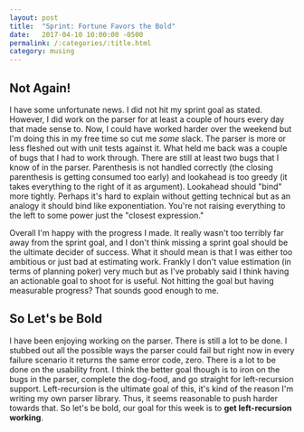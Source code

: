 ```yaml
---
layout: post
title:  "Sprint: Fortune Favors the Bold"
date:   2017-04-10 10:00:00 -0500
permalink: /:categories/:title.html
category: musing
---
```


## Not Again!
I have some unfortunate news.
I did not hit my sprint goal as stated.
However, I did work on the parser for at least a couple of hours every day that made sense to.
Now, I could have worked harder over the weekend but I'm doing this in my free time so cut me _some_ slack.
The parser is more or less fleshed out with unit tests against it.
What held me back was a couple of bugs that I had to work through.
There are still at least two bugs that I know of in the parser.
Parenthesis is not handled correctly (the closing parenthesis is getting consumed too early) and lookahead is too greedy (it takes everything to the right of it as argument).
Lookahead should "bind" more tightly.
Perhaps it's hard to explain without getting technical but as an analogy it should bind like exponentiation.
You're not raising everything to the left to some power just the "closest expression."

Overall I'm happy with the progress I made.
It really wasn't too terribly far away from the sprint goal, and I don't think missing a sprint goal should be the ultimate decider of success.
What it should mean is that I was either too ambitious or just bad at estimating work.
Frankly I don't value estimation (in terms of planning poker) very much but as I've probably said I think having an actionable goal to shoot for is useful.
Not hitting the goal but having measurable progress?
That sounds good enough to me.

## So Let's be Bold
I have been enjoying working on the parser.
There is still a lot to be done.
I stubbed out all the possible ways the parser could fail but right now in every failure scenario it returns the same error code, zero.
There is a lot to be done on the usability front.
I think the better goal though is to iron on the bugs in the parser, complete the dog-food, and go straight for left-recursion support.
Left-recursion is the ultimate goal of this, it's kind of the reason I'm writing my own parser library.
Thus, it seems reasonable to push harder towards that.
So let's be bold, our goal for this week is to **get left-recursion working**.
